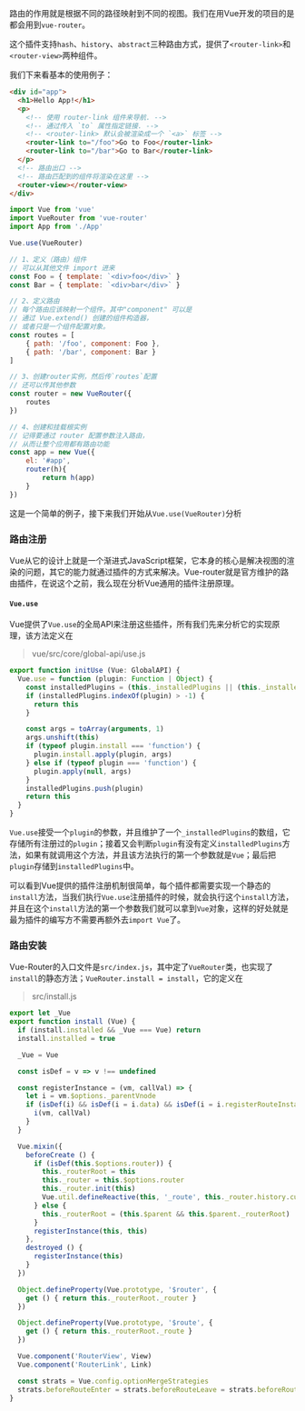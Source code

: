路由的作用就是根据不同的路径映射到不同的视图。我们在用Vue开发的项目的是都会用到`vue-router`。

这个插件支持`hash`、`history`、`abstract`三种路由方式，提供了`<router-link>`和`<router-view>`两种组件。

我们下来看基本的使用例子：

```html
<div id="app">
  <h1>Hello App!</h1>
  <p>
    <!-- 使用 router-link 组件来导航. -->
    <!-- 通过传入 `to` 属性指定链接. -->
    <!-- <router-link> 默认会被渲染成一个 `<a>` 标签 -->
    <router-link to="/foo">Go to Foo</router-link>
    <router-link to="/bar">Go to Bar</router-link>
  </p>
  <!-- 路由出口 -->
  <!-- 路由匹配到的组件将渲染在这里 -->
  <router-view></router-view>
</div>
```

```js
import Vue from 'vue'
import VueRouter from 'vue-router'
import App from './App'

Vue.use(VueRouter)

// 1、定义（路由）组件
// 可以从其他文件 import 进来
const Foo = { template: `<div>foo</div>` }
const Bar = { template: `<div>bar</div>` }

// 2、定义路由
// 每个路由应该映射一个组件。其中"component" 可以是
// 通过 Vue.extend() 创建的组件构造器，
// 或者只是一个组件配置对象。
const routes = [
    { path: '/foo', component: Foo },
    { path: '/bar', component: Bar }
]

// 3、创建router实例，然后传`routes`配置
// 还可以传其他参数
const router = new VueRouter({
    routes
})

// 4、创建和挂载根实例
// 记得要通过 router 配置参数注入路由，
// 从而让整个应用都有路由功能
const app = new Vue({
    el: '#app',
    router(h){
        return h(app)
    }
})
```

这是一个简单的例子，接下来我们开始从`Vue.use(VueRouter)`分析



### 路由注册

Vue从它的设计上就是一个渐进式JavaScript框架，它本身的核心是解决视图的渲染的问题，其它的能力就通过插件的方式来解决。Vue-router就是官方维护的路由插件，在说这个之前，我么现在分析Vue通用的插件注册原理。



#### `Vue.use`

Vue提供了`Vue.use`的全局API来注册这些插件，所有我们先来分析它的实现原理，该方法定义在

> vue/src/core/global-api/use.js

```typescript
export function initUse (Vue: GlobalAPI) {
  Vue.use = function (plugin: Function | Object) {
    const installedPlugins = (this._installedPlugins || (this._installedPlugins = []))
    if (installedPlugins.indexOf(plugin) > -1) {
      return this
    }

    const args = toArray(arguments, 1)
    args.unshift(this)
    if (typeof plugin.install === 'function') {
      plugin.install.apply(plugin, args)
    } else if (typeof plugin === 'function') {
      plugin.apply(null, args)
    }
    installedPlugins.push(plugin)
    return this
  }
}
```

`Vue.use`接受一个`plugin`的参数，并且维护了一个`_installedPlugins`的数组，它存储所有注册过的`plugin`；接着又会判断`plugin`有没有定义`installedPlugins`方法，如果有就调用这个方法，并且该方法执行的第一个参数就是`Vue`；最后把`plugin`存储到`installedPlugins`中。

可以看到Vue提供的插件注册机制很简单，每个插件都需要实现一个静态的`install`方法，当我们执行`Vue.use`注册插件的时候，就会执行这个`install`方法，并且在这个`install`方法的第一个参数我们就可以拿到`Vue`对象，这样的好处就是最为插件的编写方不需要再额外去`import Vue`了。



### 路由安装

Vue-Router的入口文件是`src/index.js`，其中定了`VueRouter`类，也实现了`install`的静态方法；`VueRouter.install = install`，它的定义在

> src/install.js

```typescript
export let _Vue
export function install (Vue) {
  if (install.installed && _Vue === Vue) return
  install.installed = true

  _Vue = Vue

  const isDef = v => v !== undefined

  const registerInstance = (vm, callVal) => {
    let i = vm.$options._parentVnode
    if (isDef(i) && isDef(i = i.data) && isDef(i = i.registerRouteInstance)) {
      i(vm, callVal)
    }
  }

  Vue.mixin({
    beforeCreate () {
      if (isDef(this.$options.router)) {
        this._routerRoot = this
        this._router = this.$options.router
        this._router.init(this)
        Vue.util.defineReactive(this, '_route', this._router.history.current)
      } else {
        this._routerRoot = (this.$parent && this.$parent._routerRoot) || this
      }
      registerInstance(this, this)
    },
    destroyed () {
      registerInstance(this)
    }
  })

  Object.defineProperty(Vue.prototype, '$router', {
    get () { return this._routerRoot._router }
  })

  Object.defineProperty(Vue.prototype, '$route', {
    get () { return this._routerRoot._route }
  })

  Vue.component('RouterView', View)
  Vue.component('RouterLink', Link)

  const strats = Vue.config.optionMergeStrategies
  strats.beforeRouteEnter = strats.beforeRouteLeave = strats.beforeRouteUpdate = strats.created
}
```

